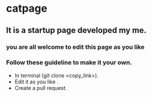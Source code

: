 # catpage
## It is a startup page developed my me.
### you are all welcome to edit this page as you like

### Follow these guideline to make it your own.
* In terminal (git clone <copy_link>).
* Edit it as you like .
* Create a pull request.
